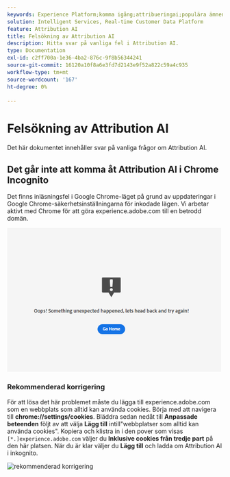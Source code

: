 ```yaml
---
keywords: Experience Platform;komma igång;attribueringai;populära ämnen;attribueringsindata;attribueringai output;attribueringai troublesholeshooting;attribueringsfel
solution: Intelligent Services, Real-time Customer Data Platform
feature: Attribution AI
title: Felsökning av Attribution AI
description: Hitta svar på vanliga fel i Attribution AI.
type: Documentation
exl-id: c2ff700a-1e36-4ba2-876c-9f8b56344241
source-git-commit: 16120a10f8a6e3fd7d2143e9f52a822c59a4c935
workflow-type: tm+mt
source-wordcount: '167'
ht-degree: 0%

---
```


# Felsökning av Attribution AI

Det här dokumentet innehåller svar på vanliga frågor om Attribution AI.

## Det går inte att komma åt Attribution AI i Chrome Incognito

Det finns inläsningsfel i Google Chrome-läget på grund av uppdateringar i Google Chrome-säkerhetsinställningarna för inkodade lägen. Vi arbetar aktivt med Chrome för att göra experience.adobe.com till en betrodd domän.

<img src="./images/faq/error.PNG" width="500" /><br />

### Rekommenderad korrigering

För att lösa det här problemet måste du lägga till experience.adobe.com som en webbplats som alltid kan använda cookies. Börja med att navigera till **chrome://settings/cookies**. Bläddra sedan nedåt till **Anpassade beteenden** följt av att välja **Lägg till** intill&quot;webbplatser som alltid kan använda cookies&quot;. Kopiera och klistra in i den pover som visas `[*.]experience.adobe.com` väljer du **Inklusive cookies från tredje part** på den här platsen. När du är klar väljer du **Lägg till** och ladda om Attribution AI i inkognito.

![rekommenderad korrigering](./images/faq/cookies2.gif)
